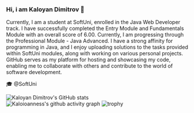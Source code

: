 ### Hi, i am Kaloyan Dimitrov 👋


  Currently, I am a student at SoftUni, enrolled in the Java Web Developer track. I have successfully completed the Entry Module and Fundamentals Module with an overall score of 6.00. Currently, I am progressing through the Professional Module - Java Advanced. I have a strong affinity for programming in Java, and I enjoy uploading solutions to the tasks provided within SoftUni modules, along with working on various personal projects. GitHub serves as my platform for hosting and showcasing my code, enabling me to collaborate with others and contribute to the world of software development.

🎓 @SoftUni

![Kaloyan Dimitrov's GitHub stats](https://github-readme-stats.vercel.app/api?username=Kaloioanness&theme=dracula&show_icons=true)  
![Kaloioanness's github activity graph](https://github-readme-activity-graph.vercel.app/graph?username=Kaloioanness&theme=dracula)
![trophy](https://github-profile-trophy.vercel.app/?username=Kaloioanness&theme=onedark)

